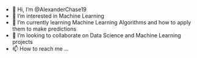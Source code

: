 - 👋 Hi, I’m @AlexanderChase19
- 👀 I’m interested in Machine Learning
- 🌱 I’m currently learning Machine Learning Algorithms and how to apply them to make predictions 
- 💞️ I’m looking to collaborate on Data Science and Machine Learning projects
- 📫 How to reach me ...

<!---
AlexanderChase19/AlexanderChase19 is a ✨ special ✨ repository because its `README.md` (this file) appears on your GitHub profile.
You can click the Preview link to take a look at your changes.
--->
